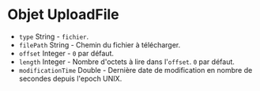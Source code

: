 # Objet UploadFile

* `type` String - `fichier`.
* `filePath` String - Chemin du fichier à télécharger.
* `offset` Integer - `0` par défaut.
* `length` Integer - Nombre d'octets à lire dans l'`offset`. `0` par défaut.
* `modificationTime` Double - Dernière date de modification en nombre de secondes depuis l'epoch UNIX.